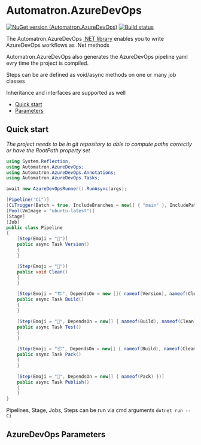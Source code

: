 ﻿# Automatron.AzureDevOps
[![NuGet version (Automatron.AzureDevOps)](https://img.shields.io/nuget/v/Automatron.AzureDevOps.svg?style=flat-square)](https://www.nuget.org/packages/Automatron.AzureDevOps/)
[![Build status](https://dev.azure.com/lkt82/Public/_apis/build/status/Automatron%20CI?branchName=main)](https://dev.azure.com/lkt82/Public/_build/latest?definitionId=1)

The Automatron.AzureDevOps [.NET library](https://www.nuget.org/packages/Automatron.AzureDevOps) enables you to write AzureDevOps workflows as .Net methods

Automatron.AzureDevOps also generates the AzureDevOps pipeline yaml evry time the project is compiled.

Steps can be are defined as void/async methods on one or many job classes

Inheritance and interfaces are supported as well

- [Quick start](#quick-start)
- [Parameters](#parameters)

## Quick start

*The project needs to be in git repository to able to compute paths correctly or have the RootPath property set*

```c#
using System.Reflection;
using Automatron.AzureDevOps;
using Automatron.AzureDevOps.Annotations;
using Automatron.AzureDevOps.Tasks;

await new AzureDevOpsRunner().RunAsync(args);

[Pipeline("Ci")]
[CiTrigger(Batch = true, IncludeBranches = new[] { "main" }, IncludePaths = new[] { "src" })]
[Pool(VmImage = "ubuntu-latest")]
[Stage]
[Job]
public class Pipeline
{
    [Step(Emoji = "🔢")]
    public async Task Version()
    {
    }

    [Step(Emoji = "🧹")]
    public void Clean()
    {
    }

    [Step(Emoji = "🏗", DependsOn = new []{ nameof(Version), nameof(Clean) })]
    public async Task Build()
    {
    }

    [Step(Emoji = "🧪", DependsOn = new[] { nameof(Build), nameof(Clean) })]
    public async Task Test()
    {
    }

    [Step(Emoji = "📦", DependsOn = new[] { nameof(Build), nameof(Clean) })]
    public async Task Pack()
    {
    }

    [Step(Emoji = "🚀", DependsOn = new[] { nameof(Pack) })]
    public async Task Publish()
    {
    }
}
```

Pipelines, Stage, Jobs, Steps can be run via cmd arguments  ```dotnet run -- Ci```

## AzureDevOps Parameters
